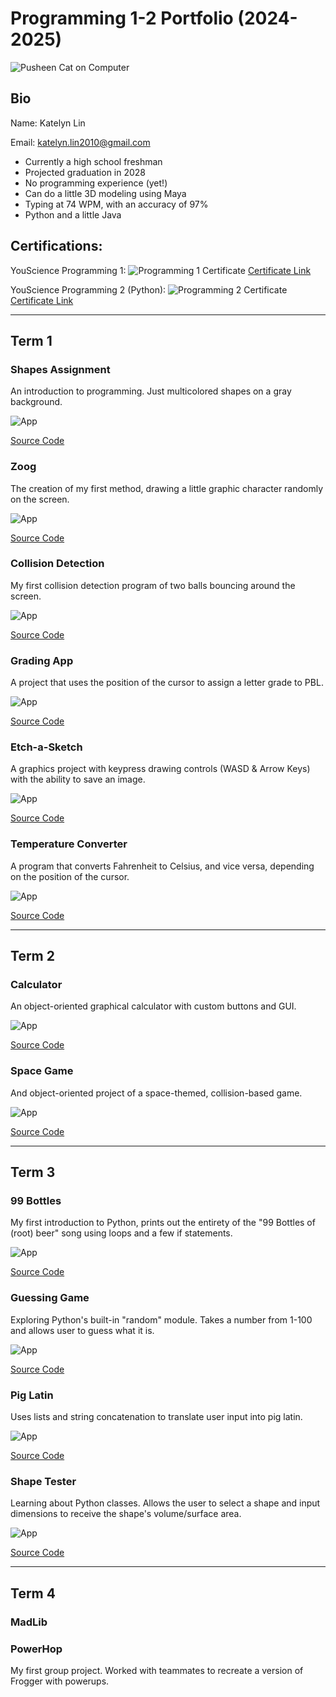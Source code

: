 # Programming 1-2 Portfolio (2024-2025)
![Pusheen Cat on Computer](https://encrypted-tbn0.gstatic.com/images?q=tbn:ANd9GcT4eNdj1Lkg3NcTo5oRFDr1ZhsgvkCu4sDqBg&s)

## Bio
Name: Katelyn Lin

Email: katelyn.lin2010@gmail.com
* Currently a high school freshman
* Projected graduation in 2028
* No programming experience (yet!)
* Can do a little 3D modeling using Maya
* Typing at 74 WPM, with an accuracy of 97%
* Python and a little Java

## Certifications:
YouScience Programming 1:
![Programming 1 Certificate](https://github.com/user-attachments/assets/453777ca-b405-4003-b342-97aff2546028)
[Certificate Link](https://github.com/FlamingTiger12/programmingportfolio/blob/main/images/programmingonecertificate.pdf)

YouScience Programming 2 (Python):
![Programming 2 Certificate](https://github.com/user-attachments/assets/b6855e19-fa3a-4aab-9f57-d9edf80f05ba)
[Certificate Link](https://github.com/FlamingTiger12/programmingportfolio/blob/main/images/Katelyn%20Lin_Computer%20Programming%202%20Python_05092025.pdf)


---

## Term 1
### Shapes Assignment
An introduction to programming. Just multicolored shapes on a gray background.

![App](https://github.com/FlamingTiger12/programmingportfolio/blob/main/images/shapes.png?raw=true)

[Source Code](https://github.com/FlamingTiger12/programmingportfolio/blob/main/src/term1/Shapes/Shapes.pde)

### Zoog
The creation of my first method, drawing a little graphic character randomly on the screen.

![App](https://github.com/FlamingTiger12/programmingportfolio/blob/main/images/zoog.png?raw=true)

[Source Code](https://github.com/FlamingTiger12/programmingportfolio/blob/main/src/term1/Zoog/Zoog.pde)

### Collision Detection
My first collision detection program of two balls bouncing around the screen.

![App](https://github.com/FlamingTiger12/programmingportfolio/blob/main/images/collisiondetection.png?raw=true)

[Source Code](https://github.com/FlamingTiger12/programmingportfolio/blob/main/src/term1/ColDet/ColDet.pde)

### Grading App
A project that uses the position of the cursor to assign a letter grade to PBL.

![App](https://github.com/FlamingTiger12/programmingportfolio/blob/main/images/grades.png?raw=true)

[Source Code](https://github.com/FlamingTiger12/programmingportfolio/blob/main/src/term1/GradingApp/GradingApp.pde)

### Etch-a-Sketch
A graphics project with keypress drawing controls (WASD & Arrow Keys) with the ability to save an image.

![App](https://github.com/FlamingTiger12/programmingportfolio/blob/main/images/etch-a-sketch.png?raw=true)

[Source Code](https://github.com/FlamingTiger12/programmingportfolio/blob/main/src/term1/EtchASketch/EtchASketch.pde)

### Temperature Converter
A program that converts Fahrenheit to Celsius, and vice versa, depending on the position of the cursor.

![App](https://github.com/FlamingTiger12/programmingportfolio/blob/main/images/temperatureconverter.png?raw=true)

[Source Code](https://github.com/FlamingTiger12/programmingportfolio/blob/main/src/term1/TempConverter/TempConverter.pde)

---

## Term 2
### Calculator
An object-oriented graphical calculator with custom buttons and GUI.

![App](https://github.com/FlamingTiger12/programmingportfolio/blob/main/images/calculator.png?raw=true)

[Source Code](https://github.com/FlamingTiger12/programmingportfolio/blob/main/src/term2/Calculator/Calculator.pde)

### Space Game
And object-oriented project of a space-themed, collision-based game.

![App](https://github.com/FlamingTiger12/programmingportfolio/blob/main/images/spacegame.png?raw=true)

[Source Code](https://github.com/FlamingTiger12/programmingportfolio/blob/main/src/term2/SpaceGame/SpaceGame.pde)

---

## Term 3
### 99 Bottles
My first introduction to Python, prints out the entirety of the "99 Bottles of (root) beer" song using loops and a few if statements.

![App](https://github.com/FlamingTiger12/programmingportfolio/blob/main/images/99_Bottles.png?raw=true)

[Source Code](https://github.com/FlamingTiger12/programmingportfolio/blob/main/src/term3/python/99Bottles/99Bottles.py)

### Guessing Game
Exploring Python's built-in "random" module. Takes a number from 1-100 and allows user to guess what it is.

![App](https://github.com/FlamingTiger12/programmingportfolio/blob/main/images/Guessing_Game.png?raw=true)

[Source Code](https://github.com/FlamingTiger12/programmingportfolio/blob/main/src/term3/python/GuessingGame/GuessingGame.py)

### Pig Latin
Uses lists and string concatenation to translate user input into pig latin.

![App](https://github.com/FlamingTiger12/programmingportfolio/blob/main/images/Pig_Latin.png?raw=true)

[Source Code](https://github.com/FlamingTiger12/programmingportfolio/blob/main/src/term3/python/PigLatin/PigLatin.py)

### Shape Tester
Learning about Python classes. Allows the user to select a shape and input dimensions to receive the shape's volume/surface area.

![App](https://github.com/FlamingTiger12/programmingportfolio/blob/main/images/shapetester.png?raw=true)

[Source Code](https://github.com/FlamingTiger12/programmingportfolio/tree/main/src/term3/python/ShapeTester)

---

## Term 4
### MadLib


### PowerHop
My first group project. Worked with teammates to recreate a version of Frogger with powerups.
